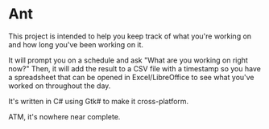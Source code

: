 # Ant

This project is intended to help you keep track of what you're working on and how long you've been working on it.

It will prompt you on a schedule and ask "What are you working on right now?"  Then, it will add the result to a CSV file with a timestamp so you have a spreadsheet that can be opened in Excel/LibreOffice to see what you've worked on throughout the day.

It's written in C# using Gtk# to make it cross-platform.

ATM, it's nowhere near complete.

